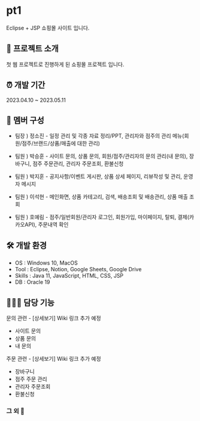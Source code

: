 # pt1
Eclipse + JSP 쇼핑몰 사이트 입니다.

## 🎤 프로젝트 소개
첫 웹 프로젝트로 진행하게 된 쇼핑몰 프로젝트 입니다.

## ⏰ 개발 기간
2023.04.10 ~ 2023.05.11

## 👀 멤버 구성
- 팀장 ) 정소진 - 일정 관리 및 각종 자료 정리/PPT, 관리자와 점주의 관리 메뉴(회원/점주/브랜드/상품/매출에 대한 관리)

- 팀원 ) 박승훈 - 사이트 문의, 상품 문의, 회원/점주/관리자의 문의 관리(내 문의), 장바구니, 점주 주문관리, 관리자 주문조회, 환불신청

- 팀원 ) 박지훈 - 공지사항/이벤트 게시판, 상품 상세 페이지, 리뷰작성 및 관리, 운영자 메시지

- 팀원 ) 이석현 - 메인화면, 상품 카테고리, 검색, 배송조회 및 배송관리, 상품 매출 조회

- 팀원 ) 호예림 - 점주/일반회원/관리자 로그인, 회원가입, 마이페이지, 탈퇴, 결제(카카오API), 주문내역 확인

## 🛠️ 개발 환경
- OS : Windows 10, MacOS
- Tool : Eclipse, Notion, Google Sheets, Google Drive
- Skills : Java 11, JavaScript, HTML, CSS, JSP
- DB : Oracle 19

## 👨🏻‍💻 담당 기능
문의 관련 - [상세보기] Wiki 링크 추가 예정
 - 사이트 문의
 - 상품 문의
 - 내 문의

주문 관련 - [상세보기] Wiki 링크 추가 예정
- 장바구니
- 점주 주문 관리
- 관리자 주문조회 
- 환불신청 

### 그 외 📣
